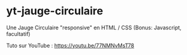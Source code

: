 # yt-jauge-circulaire

Une Jauge Circulaire "responsive" en HTML / CSS (Bonus: Javascript, facultatif)

Tuto sur YouTube : https://youtu.be/77NMNvMsT78
